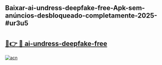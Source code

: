 ## Baixar-ai-undress-deepfake-free-Apk-sem-anúncios-desbloqueado-completamente-2025-#ur3u5

# <h2><a href="https://ainizakaria.my?title=ai-undress-deepfake-free&ref=22M">🔗👉 🔴 ai-undress-deepfake-free</a></h2>

[![acn](https://github.com/user-attachments/assets/0f9c940e-d8b0-45ae-aac7-cd30a18b3e1c)](https://ainizakaria.my?title=ai-undress-deepfake-free&ref=22M)

